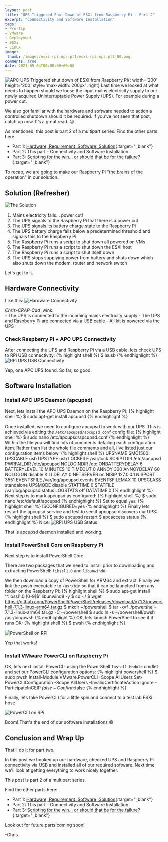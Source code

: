 ```yaml
---
layout: post
title: "UPS Triggered Shut Down of ESXi from Raspberry Pi - Part 2" 
excerpt: "Connectivity and Software Installation"
tags: 
- Pro-Tip
- VMware
- Deployment
- ESXi
- Linux
image:
 thumb: /images/esxi-rpi-ups-pt1/esxi-rpi-ups-pt1-00.png
comments: true
date: 2021-05-04T00:00:00+00:00
---
```

![APC UPS Triggered shut down of ESXi from Raspberry Pi](/images/esxi-rpi-ups-pt1/esxi-rpi-ups-pt1-00.png){: width='200' height='200' style='max-width: 200px' .right}
Last time we looked at what needs to happen should we loose the input mains electricity supply to our newly acquired Uninterruptable Power Supply (UPS). For example during a power cut.

We also got familiar with the hardware and software needed to action a controlled shutdown should it be required. If you’ve not seen that post, catch up now. It’s a great read. :wink:

As mentioned, this post is part 2 of a multipart series. Find the other parts here:

- Part 1: [Hardware, Requirement, Software, Solution](/esxi-rpi-ups-pt1/){:target="_blank"}
- Part 2: This part - Connectivity and Software Installation
- Part 3: [Scripting for the win... or should that be for the failure?](/esxi-rpi-ups-pt3/){:target="_blank"}

To recap, we are going to make our Raspberry Pi "the brains of the operation" in our solution.


## Solution (Refresher)
![The Solution](/images/esxi-rpi-ups-pt1/esxi-rpi-ups-pt1-01.png)

1. Mains electricity fails... power cut!
2. The UPS signals to the Raspberry Pi that there is a power cut
3. The UPS signals its battery charge state to the Raspberry Pi 
4. The UPS battery charge falls below a predetermined threshold and signals this to the Raspberry Pi
5. The Raspberry Pi runs a script to shut down all powered on VMs 
6. The Raspberry Pi runs a script to shut down the ESXi host
7. The Raspberry Pi runs a script to shut itself down
8. The UPS stops supplying power from battery and shuts down which also shuts down the modem, router and network switch 

Let's get to it.

## Hardware Connectivity
Like this:
![Hardware Connectivity](/images/esxi-rpi-ups-pt2/esxi-rpi-ups-pt2-05.png)
<figcaption><i>Chris-CRAP-Cad</i> :wink:</figcaption>
</figure>
- The UPS is connected to the incoming mains electricity supply
- The UPS and Raspberry Pi are connected via a USB cable
- All kit is powered via the UPS

### Check Raspberry Pi + APC UPS Connectivity
After connecting the UPS and Raspberry Pi via a USB cable, lets check UPS to RPi USB connectivity:
{% highlight shell %}
$ lsusb
{% endhighlight %}
![RPi UPS USB Connectivity](/images/esxi-rpi-ups-pt2/esxi-rpi-ups-pt2-01.png)

Yep, one APC UPS found. So far, so good.

## Software Installation
### Install APC UPS Daemon (apcupsd)
Next, lets install the APC UPS Daemon on the Raspberry Pi:
{% highlight shell %}
$ sudo apt-get install apcupsd
{% endhighlight %}

Once installed, we need to configure apcupsd to work with our UPS.  This is achieved via editing the `/etc/apcupsd/apcupsd.conf` config file:
{% highlight shell %}
$ sudo nano /etc/apcupsd/apcupsd.conf
{% endhighlight %}
Within the file you will find lots of comments detailing each configuration item. Rather than list the whole file comments and all, I've listed just our configuration items below:
{% highlight shell %}
UPSNAME SMC1500I
UPSCABLE usb
UPSTYPE usb
LOCKFILE /var/lock
SCRIPTDIR /etc/apcupsd
PWRFAILDIR /etc/apcupsd
NOLOGINDIR /etc
ONBATTERYDELAY 6
BATTERYLEVEL 10
MINUTES 10
TIMEOUT 0
ANNOY 300
ANNOYDELAY 60
NOLOGON disable
KILLDELAY 0
NETSERVER on
NISIP 127.0.0.1
NISPORT 3551
EVENTSFILE /var/log/apcupsd.events
EVENTSFILEMAX 10
UPSCLASS standalone
UPSMODE disable
STATTIME 0
STATFILE /var/log/apcupsd.status
LOGSTATS off
DATATIME 0
{% endhighlight %}
Next step is to mark apcupsd as configured:
{% highlight shell %}
$ sudo nano /etc/default/apcupsd
{% endhighlight %}
Set to equal `yes`:
{% highlight shell %}
ISCONFIGURED=yes
{% endhighlight %}
 Finally lets restart the apcupsd service and test to see if apcupsd discovers our UPS:
{% highlight shell %}
$ sudo apcupsd restart
$ apcaccess status
{% endhighlight %}
Nice:
![RPi UPS USB Status](/images/esxi-rpi-ups-pt2/esxi-rpi-ups-pt2-02.png)

That is apcupsd daemon installed and working.

### Install PowerShell Core on Raspberry Pi
Next step is to install PowerShell Core. 

There are two packages that we need to install prior to downloading and extracting PowerShell: `libssl1.0` and `libunwind8`.

We then download a copy of PowerShell for ARM64 and extract.
Finally we link the pwsh executable to `/usr/bin` so that it can be launched from any folder on the Raspberry Pi:
{% highlight shell %}
$ sudo apt-get install '^libssl1.0.[0-9]$' libunwind8 -y
$ cd ~/
$ wget https://github.com/PowerShell/PowerShell/releases/download/v7.1.3/powershell-7.1.3-linux-arm64.tar.gz
$ mkdir ~/powershell
$ tar -xvf ./powershell-7.1.3-linux-arm64.tar.gz -C ~/powershell
$ sudo ln -s ~/powershell/pwsh /usr/bin/pwsh
{% endhighlight %}
OK, lets launch PowerShell to see if it runs OK:
{% highlight shell %}
$ pwsh
{% endhighlight %}

![PowerShell on RPi](/images/esxi-rpi-ups-pt2/esxi-rpi-ups-pt2-03.png)

Yep that works!
### Install VMware PowerCLI on Raspberry Pi
OK, lets next install PowerCLI using the PowerShell `Install-Module` cmdlet and set our PowerCLI configuration options:
{% highlight powershell %}
$ sudo pwsh
Install-Module VMware.PowerCLI -Scope AllUsers
Set-PowerCLIConfiguration -Scope AllUsers -InvalidCertificateAction Ignore -ParticipateInCEIP $false -Confirm:$false
{% endhighlight %}

Finally, lets take PowerCLI for a little spin and connect to a test lab ESXi host:

![PowerCLI on RPi](/images/esxi-rpi-ups-pt2/esxi-rpi-ups-pt2-04.png)

Boom! That's the end of our software installations :smile:

## Conclusion and Wrap Up
That’ll do it for part two.

In this post we hooked up our hardware, checked UPS and Raspberry Pi connectivity via USB and installed all of our required software. Next time we'll look at getting everything to work nicely together.

This post is part 2 of a multipart series. 

Find the other parts here:
- Part 1: [Hardware, Requirement, Software, Solution](/esxi-rpi-ups-pt1/){:target="_blank"}
- Part 2: This part - Connectivity and Software Installation
- Part 3: [Scripting for the win... or should that be for the failure?](/esxi-rpi-ups-pt3/){:target="_blank"}

Look out for future parts coming soon!

-Chris
